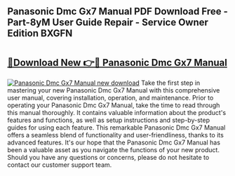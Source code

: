 ## Panasonic Dmc Gx7 Manual PDF Download Free - Part-8yM User Guide Repair - Service Owner Edition BXGFN

# <h2><a href="http://cf13095.oget.top/?id=Panasonic+Dmc+Gx7+Manual">🔗Download New 👉🔴 Panasonic Dmc Gx7 Manual</a></h2>

[![Panasonic Dmc Gx7 Manual new download](https://i.imgur.com/5g1atiW.png)](http://cf13095.oget.top/?id=Panasonic+Dmc+Gx7+Manual)
Take the first step in mastering your new Panasonic Dmc Gx7 Manual with this comprehensive user manual, covering installation, operation, and maintenance. Prior to operating your Panasonic Dmc Gx7 Manual, take the time to read through this manual thoroughly. It contains valuable information about the product's features and functions, as well as setup instructions and step-by-step guides for using each feature. This remarkable Panasonic Dmc Gx7 Manual offers a seamless blend of functionality and user-friendliness, thanks to its advanced features. It's our hope that the Panasonic Dmc Gx7 Manual has been a valuable asset as you navigate the functions of your new product. Should you have any questions or concerns, please do not hesitate to contact our customer support team.
